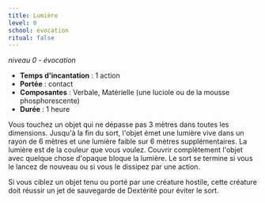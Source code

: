 ```yaml
---
title: Lumière
level: 0
school: évocation
ritual: false
---
```

*niveau 0 - évocation*

- **Temps d'incantation** : 1 action
- **Portée** : contact
- **Composantes** : Verbale, Matérielle (une luciole ou de la mousse phosphorescente)
- **Durée** : 1 heure

Vous touchez un objet qui ne dépasse pas 3 mètres dans toutes les dimensions. Jusqu'à la fin du sort, l'objet émet une lumière vive dans un rayon de 6 mètres et une lumière faible sur 6 mètres supplémentaires. La lumière est de la couleur que vous voulez. Couvrir complètement l'objet avec quelque chose d'opaque bloque la lumière. Le sort se termine si vous le lancez de nouveau ou si vous le dissipez par une action.  

Si vous ciblez un objet tenu ou porté par une créature hostile, cette créature doit réussir un jet de sauvegarde de Dextérité pour éviter le sort.